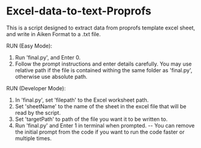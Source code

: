 # Excel-data-to-text-Proprofs

This is a script designed to extract data from proprofs template excel sheet, and write in Aiken Format to a .txt file. 


RUN (Easy Mode):
 1.  Run 'final.py', and Enter 0.
 2.  Follow the prompt instructions and enter details carefully. You may use relative path if the file is contained withing the same folder as 'final.py', otherwise use absolute path. 

RUN (Developer Mode): 
 1.  In 'final.py', set 'filepath' to the Excel worksheet path.
 2.  Set 'sheetName' to the name of the sheet in the excel file that will be read by the script.
 3.  Set 'targetPath' to path of the file you want it to be written to.
 4.  Run 'final.py' and Enter 1 in terminal when prompted.
    -- You can remove the initial prompt from the code if you want to run the code faster or multiple times.
